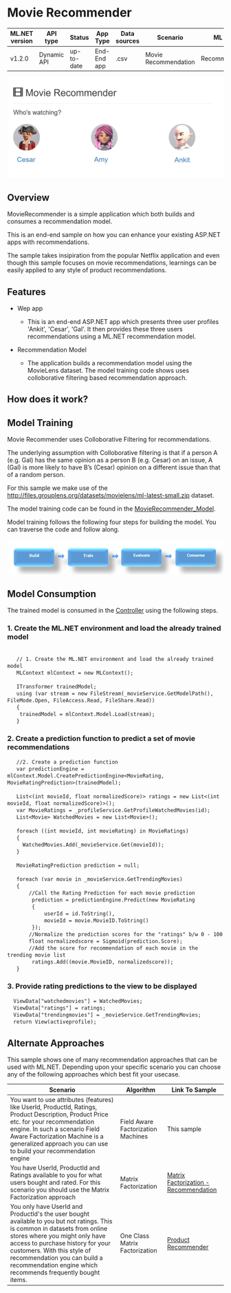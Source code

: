 # Movie Recommender 

| ML.NET version | API type          | Status                        | App Type    | Data sources | Scenario            | ML Task                   | Algorithms                  |
|----------------|-------------------|-------------------------------|-------------|-----------|---------------------|---------------------------|-----------------------------|
|v1.2.0     | Dynamic API | up-to-date | End-End app | .csv | Movie Recommendation | Recommendation | Field Aware Factorization Machines |

![Alt Text](https://github.com/dotnet/machinelearning-samples/blob/master/samples/csharp/end-to-end-apps/Recommendation-MovieRecommender/MovieRecommender/movierecommender/wwwroot/images/movierecommender.gif)

## Overview

MovieRecommender is a simple application which both builds and consumes a recommendation model. 

This is an end-end sample on how you can enhance your existing ASP.NET apps with recommendations. 

The sample takes insipiration from the popular Netflix application and even though this sample focuses on movie recommendations, learnings can be easily applied to any style of product recommendations. 

## Features
* Wep app 
    * This is an end-end ASP.NET app which presents three user profiles 'Ankit', 'Cesar', 'Gal'. It then provides these three users 
      recommendations using a ML.NET recommendation model.   

* Recommendation Model 
    * The application builds a recommendation model using the MovieLens dataset. The model training code shows 
      uses colloborative filtering based recommendation approach. 

## How does it work?

## Model Training 

Movie Recommender uses Colloborative Filtering for recommendations. 

The underlying assumption with Colloborative filtering is that if a person A (e.g. Gal) has the same opinion as a person B (e.g. Cesar) on an issue, A (Gal) is more likely to have B’s (Cesar) opinion on a different issue than that of a random person. 

For this sample we make use of the http://files.grouplens.org/datasets/movielens/ml-latest-small.zip dataset. 

The model training code can be found in the [MovieRecommender_Model](https://github.com/dotnet/machinelearning-samples/tree/master/samples/csharp/end-to-end-apps/Recommendation-MovieRecommender/MovieRecommender_Model).

Model training follows the following four steps for building the model. You can traverse the code and follow along. 

![Build -> Train -> Evaluate -> Consume](https://github.com/dotnet/machinelearning-samples/blob/master/samples/csharp/getting-started/shared_content/modelpipeline.png)

## Model Consumption

The trained model is consumed in the [Controller](https://github.com/dotnet/machinelearning-samples/blob/master/samples/csharp/end-to-end-apps/Recommendation-MovieRecommender/MovieRecommender/movierecommender/Controllers/MoviesController.cs#L60) using the following steps. 

### 1. Create the ML.NET environment and load the already trained model

```CSharp

   // 1. Create the ML.NET environment and load the already trained model
   MLContext mlContext = new MLContext();
            
   ITransformer trainedModel;
   using (var stream = new FileStream(_movieService.GetModelPath(), FileMode.Open, FileAccess.Read, FileShare.Read))
   {
    trainedModel = mlContext.Model.Load(stream);
   }
 ```
### 2. Create a prediction function to predict a set of movie recommendations 

```CSharp
   //2. Create a prediction function
   var predictionEngine = mlContext.Model.CreatePredictionEngine<MovieRating, MovieRatingPrediction>(trainedModel);
            
   List<(int movieId, float normalizedScore)> ratings = new List<(int movieId, float normalizedScore)>();
   var MovieRatings = _profileService.GetProfileWatchedMovies(id);
   List<Movie> WatchedMovies = new List<Movie>();

   foreach ((int movieId, int movieRating) in MovieRatings)
   {
     WatchedMovies.Add(_movieService.Get(movieId));
   }
   
   MovieRatingPrediction prediction = null;
   
   foreach (var movie in _movieService.GetTrendingMovies)
   {
       //Call the Rating Prediction for each movie prediction
        prediction = predictionEngine.Predict(new MovieRating
        {
            userId = id.ToString(),
            movieId = movie.MovieID.ToString()
        });
       //Normalize the prediction scores for the "ratings" b/w 0 - 100
       float normalizedscore = Sigmoid(prediction.Score);
       //Add the score for recommendation of each movie in the trending movie list
        ratings.Add((movie.MovieID, normalizedscore));
   }
 ```

### 3. Provide rating predictions to the view to be displayed

```CSharp
  ViewData["watchedmovies"] = WatchedMovies;
  ViewData["ratings"] = ratings;
  ViewData["trendingmovies"] = _movieService.GetTrendingMovies;
  return View(activeprofile);
 ```

## Alternate Approaches 
This sample shows one of many recommendation approaches that can be used with ML.NET. Depending upon your specific scenario you can choose any of the following approaches which best fit your usecase. 

| Scenario | Algorithm | Link To Sample
| --- | --- | --- | 
| You want to use attributes (features) like UserId, ProductId, Ratings, Product Description, Product Price etc. for your  recommendation engine. In such a scenario Field Aware Factorization Machine is a generalized approach you can use to build your recommendation engine | Field Aware Factorization Machines | This sample | 
| You have  UserId, ProductId and Ratings available to you for what users bought and rated. For this scenario you should use the Matrix Factorization approach | Matrix Factorization | [Matrix Factorization - Recommendation](https://github.com/dotnet/machinelearning-samples/tree/master/samples/csharp/getting-started/MatrixFactorization_MovieRecommendation)| 
| You only have UserId and ProductId's the user bought available to you but not ratings. This is  common in datasets from online stores where you might only have access to purchase history for your customers. With this style of recommendation you can build a recommendation engine which recommends frequently bought items. | One Class Matrix Factorization | [Product Recommender](https://github.com/dotnet/machinelearning-samples/tree/master/samples/csharp/getting-started/MatrixFactorization_ProductRecommendation) | 



